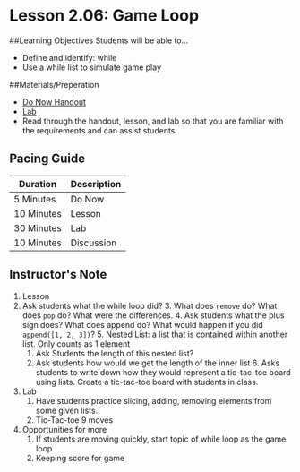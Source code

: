 # Lesson 2.06: Game Loop

##Learning Objectives
Students will be able to... 
* Define and identify: while
* Use a while list to simulate game play

##Materials/Preperation
* [Do Now Handout]
* [Lab]
* Read through the handout, lesson, and lab so that you are familiar with the requirements and can assist students

## Pacing Guide
| Duration   | Description |
| ---------- | ----------- |
| 5 Minutes  | Do Now      |
| 10 Minutes | Lesson      |
| 30 Minutes | Lab         |
| 10 Minutes | Discussion  |

## Instructor's Note
1. Lesson
  1. Ask students what the while loop did?
    3. What does `remove` do? What does `pop` do? What were the differences. 
    4. Ask students what the plus sign does? What does append do? What would happen if you did `append([1, 2, 3])`?
    5. Nested List: a list that is contained within another list. Only counts as 1 element
        1. Ask Students the length of this nested list? 
        2. Ask students how would we get the length of the inner list
    6. Asks students to write down how they would represent a tic-tac-toe board using lists. Create a tic-tac-toe board with students in class. 
2. Lab
    1. Have students practice slicing, adding, removing elements from some given lists. 
    2. Tic-Tac-toe 9 moves 
3. Opportunities for more
    1. If students are moving quickly, start topic of while loop as the game loop 
    2. Keeping score for game 
  

[Do Now Handout]:https://teals-introcs.gitbooks.io/2nd-semester-introduction-to-computer-science-pri/content/do_now_207.html
[Lab]: https://teals-introcs.gitbooks.io/2nd-semester-introduction-to-computer-science-pri/content/lab_207.html